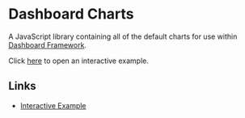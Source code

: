 # Dashboard Charts

A JavaScript library containing all of the default charts for use within [Dashboard Framework](https://github.com/RhoInc/dashboard-framework).

Click [here](https://rhoinc.github.io/dashboard-charts/test-page/) to open an interactive example.

## Links 
- [Interactive Example](https://rhoinc.github.io/dashboard-charts/test-page/)
